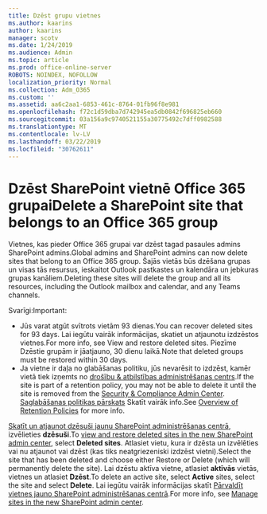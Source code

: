 ```yaml
---
title: Dzēst grupu vietnes
ms.author: kaarins
author: kaarins
manager: scotv
ms.date: 1/24/2019
ms.audience: Admin
ms.topic: article
ms.prod: office-online-server
ROBOTS: NOINDEX, NOFOLLOW
localization_priority: Normal
ms.collection: Adm_O365
ms.custom: ''
ms.assetid: aa6c2aa1-6853-461c-8764-01fb96f8e981
ms.openlocfilehash: f72c1d59dba7d742945ea5db0842f696825eb660
ms.sourcegitcommit: 03a156a9c9740521155a30775492c7dff0982588
ms.translationtype: MT
ms.contentlocale: lv-LV
ms.lasthandoff: 03/22/2019
ms.locfileid: "30762611"
---
```

# <a name="delete-a-sharepoint-site-that-belongs-to-an-office-365-group"></a><span data-ttu-id="c4e4c-102">Dzēst SharePoint vietnē Office 365 grupai</span><span class="sxs-lookup"><span data-stu-id="c4e4c-102">Delete a SharePoint site that belongs to an Office 365 group</span></span>

<span data-ttu-id="c4e4c-103">Vietnes, kas pieder Office 365 grupai var dzēst tagad pasaules admins SharePoint admins.</span><span class="sxs-lookup"><span data-stu-id="c4e4c-103">Global admins and SharePoint admins can now delete sites that belong to an Office 365 group.</span></span> <span data-ttu-id="c4e4c-104">Šajās vietās būs dzēšana grupas un visas tās resursus, ieskaitot Outlook pastkastes un kalendāra un jebkuras grupas kanāliem.</span><span class="sxs-lookup"><span data-stu-id="c4e4c-104">Deleting these sites will delete the group and all its resources, including the Outlook mailbox and calendar, and any Teams channels.</span></span>
  
<span data-ttu-id="c4e4c-105">Svarīgi:</span><span class="sxs-lookup"><span data-stu-id="c4e4c-105">Important:</span></span>
- <span data-ttu-id="c4e4c-106">Jūs varat atgūt svītrots vietām 93 dienas.</span><span class="sxs-lookup"><span data-stu-id="c4e4c-106">You can recover deleted sites for 93 days.</span></span> <span data-ttu-id="c4e4c-107">Lai iegūtu vairāk informācijas, skatiet un atjaunotu izdzēstos vietnes.</span><span class="sxs-lookup"><span data-stu-id="c4e4c-107">For more info, see View and restore deleted sites.</span></span> <span data-ttu-id="c4e4c-108">Piezīme Dzēstie grupām ir jāatjauno, 30 dienu laikā.</span><span class="sxs-lookup"><span data-stu-id="c4e4c-108">Note that deleted groups must be restored within 30 days.</span></span> 
- <span data-ttu-id="c4e4c-109">Ja vietne ir daļa no glabāšanas politiku, jūs nevarēsit to izdzēst, kamēr vietā tiek izņemts no [drošību &amp; atbilstības administrēšanas centrs](https://protection.office.com/?rfr=AdminCenter#/retention).</span><span class="sxs-lookup"><span data-stu-id="c4e4c-109">If the site is part of a retention policy, you may not be able to delete it until the site is removed from the [Security &amp; Compliance Admin Center](https://protection.office.com/?rfr=AdminCenter#/retention).</span></span> <span data-ttu-id="c4e4c-110">[Saglabāšanas politikas pārskats](https://docs.microsoft.com/office365/securitycompliance/retention-policies#content-in-onedrive-accounts-and-sharepoint-sites) Skatīt vairāk info.</span><span class="sxs-lookup"><span data-stu-id="c4e4c-110">See [Overview of Retention Policies](https://docs.microsoft.com/office365/securitycompliance/retention-policies#content-in-onedrive-accounts-and-sharepoint-sites) for more info.</span></span> 
  
<span data-ttu-id="c4e4c-111">[Skatīt un atjaunot dzēsuši jaunu SharePoint administrēšanas centrā](https://docs.microsoft.com/sharepoint/view-and-restore-deleted-sites-in-new-admin-center), izvēlieties **dzēsuši**.</span><span class="sxs-lookup"><span data-stu-id="c4e4c-111">To [view and restore deleted sites in the new SharePoint admin center](https://docs.microsoft.com/sharepoint/view-and-restore-deleted-sites-in-new-admin-center), select **Deleted sites**.</span></span> <span data-ttu-id="c4e4c-112">Atlasiet vietu, kura ir dzēsta un izvēlēties vai nu atjaunot vai dzēst (kas tiks neatgriezeniski izdzēst vietni).</span><span class="sxs-lookup"><span data-stu-id="c4e4c-112">Select the site that has been deleted and choose either Restore or Delete (which will permanently delete the site).</span></span> <span data-ttu-id="c4e4c-113">Lai dzēstu aktīva vietne, atlasiet **aktīvās** vietās, vietnes un atlasiet **Dzēst**.</span><span class="sxs-lookup"><span data-stu-id="c4e4c-113">To delete an active site, select **Active** sites, select the site and select **Delete**.</span></span> <span data-ttu-id="c4e4c-114">Lai iegūtu vairāk informācijas skatīt [Pārvaldīt vietnes jauno SharePoint administrēšanas centrā](https://docs.microsoft.com/sharepoint/manage-sites-in-new-admin-center).</span><span class="sxs-lookup"><span data-stu-id="c4e4c-114">For more info, see [Manage sites in the new SharePoint admin center](https://docs.microsoft.com/sharepoint/manage-sites-in-new-admin-center).</span></span>
  

